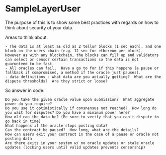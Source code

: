 # SampleLayerUser

The purpose of this is to show some best practices with regards on how to think about security of your data. 


Areas to think about:

    - The data is at least as old as 2 tellor blocks (1 sec each), and one block on the users chain (e.g. 12 sec for ethereum per block). 
    However as with any blockchain, the blocks can fill up and validators can select or censor certain transactions so the data is not guarunteed to be fast. 
    - All oracles can fail.  Have a go to for if this happens (a pause or fallback if compromised, a method if the oracle just pauses). 
    - data definitions - what data are you actually getting?  What are the dispute thresholds?  Are they strict or loose?
So answer in code:

    Do you take the given oracle value upon submission?  What aggregate power do you require? 
    Do you use it optimistically if consnensus not reached?  How long do you wait for disputes? Do you have a minimum power here?
    How old can the data be? (Be sure to verify that you can't dispute to go back in time)
    What happens if the oracle stops posting data?
    Can the contract be paused?  How long, what are the details?
    How can users exit your contract in the case of a pause or oracle not posting data
    Are there exits in your system w/ no oracle updates or stale oracle updates (locking users until valid updates prevents censorship)

